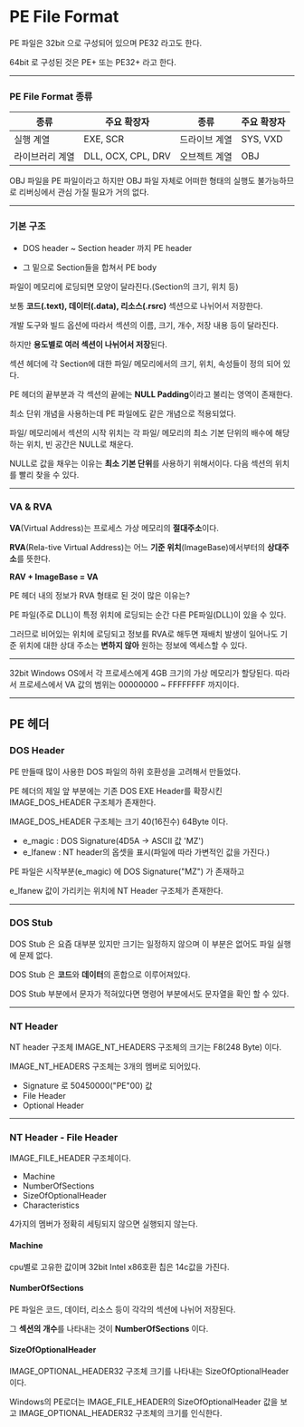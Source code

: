 # PE File Format

PE 파일은 32bit 으로 구성되어 있으며  PE32 라고도 한다.

64bit 로 구성된 것은 PE+ 또는 PE32+ 라고 한다.

---

### PE File Format 종류

| 종류            | 주요 확장자        | 종류          | 주요 확장자 |
| --------------- | ------------------ | ------------- | ----------- |
| 실행 계열       | EXE, SCR           | 드라이브 계열 | SYS, VXD    |
| 라이브러리 계열 | DLL, OCX, CPL, DRV | 오브젝트 계열 | OBJ         |

OBJ 파일을 PE 파일이라고 하지만 OBJ 파일 자체로 어떠한 형태의 실행도 불가능하므로 리버싱에서 관심 가질 필요가 거의 없다.

---

### 기본 구조

- DOS header ~ Section header 까지 PE header

- 그 밑으로 Section들을 합쳐서  PE body

파일이 메모리에 로딩되면 모양이 달라진다.(Section의 크기, 위치 등)

보통 **코드(.text), 데이터(.data), 리소스(.rsrc)** 섹션으로 나뉘어서 저장한다.

개발 도구와 빌드 옵션에 따라서 섹션의 이름, 크기, 개수, 저장 내용 등이 달라진다.

하지만 **용도별로 여러 섹션이 나뉘어서 저장**된다.

섹션 헤더에 각 Section에 대한 파일/ 메모리에서의 크기, 위치, 속성들이 정의 되어 있다.

PE 헤더의 끝부분과 각 섹션의 끝에는 **NULL Padding**이라고 불리는 영역이 존재한다.

최소 단위 개념을 사용하는데 PE 파일에도 같은 개념으로 적용되었다.

파일/ 메모리에서 섹션의 시작 위치는 각 파일/ 메모리의 최소 기본 단위의 배수에 해당하는 위치, 빈 공간은 NULL로 채운다.

NULL로 값을 채우는 이유는 **최소 기본 단위**를 사용하기 위해서이다. 다음 섹션의 위치를 빨리 찾을 수 있다.

---

### VA & RVA

**VA**(Virtual Address)는 프로세스 가상 메모리의 **절대주소**이다.

**RVA**(Rela-tive Virtual Address)는 어느 **기준 위치**(ImageBase)에서부터의 **상대주소**를 뜻한다.

**RAV + ImageBase = VA**



PE 헤더 내의 정보가 RVA 형태로 된 것이 많은 이유는?

PE 파일(주로 DLL)이 특정 위치에 로딩되는 순간 다른 PE파일(DLL)이 있을 수 있다.

그러므로 비어있는 위치에 로딩되고 정보를 RVA로 해두면 재배치 발생이 일어나도 기준 위치에 대한 상대  주소는 **변하지 않아** 원하는 정보에 엑세스할 수 있다. 

---

32bit Windows OS에서 각 프로세스에게 4GB 크기의 가상 메모리가 할당된다. 따라서 프로세스에서 VA 값의 범위는 00000000 ~ FFFFFFFF 까지이다.

----

## PE 헤더

### DOS Header

PE 만들때 많이 사용한 DOS 파일의 하위 호환성을 고려해서 만들었다.

PE 헤더의 제일 앞 부분에는 기존 DOS EXE Header를 확장시킨 IMAGE_DOS_HEADER 구조체가 존재한다.

IMAGE_DOS_HEADER 구조체는 크기 40(16진수) 64Byte 이다.

- e_magic : DOS Signature(4D5A → ASCII 값 'MZ')
- e_lfanew : NT header의 옵셋을 표시(파일에 따라 가변적인 값을 가진다.)

PE 파일은 시작부분(e_magic) 에 DOS Signature("MZ") 가 존재하고

e_lfanew 값이 가리키는 위치에 NT Header 구조체가 존재한다.

---

### DOS Stub

DOS Stub 은 요즘 대부분 있지만 크기는 일정하지 않으며 이 부분은 없어도 파일 실행에 문제 없다.

DOS Stub 은 **코드**와 **데이터**의 혼합으로 이루어져있다.

DOS Stub 부분에서 문자가 적혀있다면 명령어 부분에서도 문자열을 확인 할 수 있다.

---

### NT Header

NT header 구조체 IMAGE_NT_HEADERS 구조체의 크기는 F8(248 Byte) 이다.

IMAGE_NT_HEADERS 구조체는 3개의 멤버로 되어있다.

- Signature 로 50450000("PE"00) 값
- File Header
- Optional Header

---

### NT Header - File Header

IMAGE_FILE_HEADER 구조체이다.

- Machine
- NumberOfSections
- SizeOfOptionalHeader
- Characteristics

4가지의 멤버가 정확히 세팅되지 않으면 실행되지 않는다.



#### Machine

cpu별로 고유한 값이며 32bit Intel x86호환 칩은 14c값을 가진다.



#### NumberOfSections

PE 파일은 코드, 데이터, 리소스 등이 각각의 섹션에 나뉘어 저장된다.

그 **섹션의 개수**를 나타내는 것이 **NumberOfSections** 이다. 



#### SizeOfOptionalHeader

IMAGE_OPTIONAL_HEADER32 구조체 크기를 나타내는 SizeOfOptionalHeader 이다.

Windows의 PE로더는 IMAGE_FILE_HEADER의 SizeOfOptionalHeader 값을 보고 IMAGE_OPTIONAL_HEADER32 구조체의 크기를 인식한다.



#### 